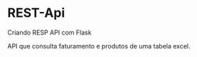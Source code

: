 # REST-Api
 Criando RESP API com Flask
 
API que consulta faturamento e produtos de uma tabela excel.
